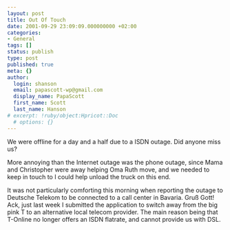 ```yaml
---
layout: post
title: Out Of Touch
date: 2001-09-29 23:09:09.000000000 +02:00
categories:
- General
tags: []
status: publish
type: post
published: true
meta: {}
author:
  login: shanson
  email: papascott-wp@gmail.com
  display_name: PapaScott
  first_name: Scott
  last_name: Hanson
# excerpt: !ruby/object:Hpricot::Doc
  # options: {}
---
```

<p>We were offline for a day and a half due to a ISDN outage. Did anyone miss us?</p>
<p>More annoying than the Internet outage was the phone outage, since Mama and Christopher were away helping Oma Ruth move, and we needed to keep in touch to I could help unload the truck on this end. </p>
<p>It was not particularly comforting this morning when reporting the outage to Deutsche Telekom to be connected to a call center in Bavaria. Gruß Gott! Ack, just last week I submitted the application to switch away from the big pink T to an alternative local telecom provider. The main reason being that T-Online no longer offers an ISDN flatrate, and cannot provide us with DSL.</p>
